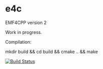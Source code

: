 e4c
===

EMF4CPP version 2

Work in progress.

Compilation:

mkdir build && cd build && cmake .. && make

[![Build Status](https://travis-ci.org/asenac/e4c.png)](https://travis-ci.org/asenac/e4c)
